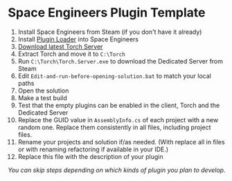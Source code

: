 # Space Engineers Plugin Template

1. Install Space Engineers from Steam (if you don't have it already)
2. Install [Plugin Loader](https://steamcommunity.com/sharedfiles/filedetails/?id=2407984968) into Space Engineers
3. [Download latest Torch Server](https://torchapi.net/)
4. Extract Torch and move it to `C:\Torch`
5. Run `C:\Torch\Torch.Server.exe` to download the Dedicated Server from Steam
6. Edit `Edit-and-run-before-opening-solution.bat` to match your local paths
7. Open the solution
8. Make a test build
9. Test that the empty plugins can be enabled in the client, Torch and the Dedicated Server
10. Replace the GUID value in `AssemblyInfo.cs` of each project with a new random one. Replace them consistently in all files, including project files.
11. Rename your projects and solution if/as needed. (With replace all in files or with renaming refactoring if available in your IDE.)
12. Replace this file with the description of your plugin

_You can skip steps depending on which kinds of plugin you plan to develop._